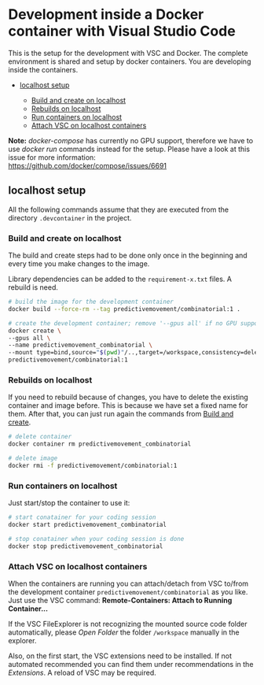 # Development inside a Docker container with Visual Studio Code

This is the setup for the development with VSC and Docker. The complete environment is shared and setup by docker containers. You are developing inside the containers.

- [localhost setup](#localhost-setup)

  - [Build and create on localhost](#build-and-create-on-localhost)
  - [Rebuilds on localhost](#rebuilds)
  - [Run containers on localhost](#run-containers-on-localhost)
  - [Attach VSC on localhost containers](#attach-vsc-on-localhost-containers)

**Note:** _docker-compose_ has currently no GPU support, therefore we have to use _docker run_ commands instead for the setup. Please have a look at this issue for more information: <https://github.com/docker/compose/issues/6691>

## localhost setup

All the following commands assume that they are executed from the directory `.devcontainer` in the project.

### Build and create on localhost

The build and create steps had to be done only once in the beginning and every time you make changes to the image.

Library dependencies can be added to the `requirement-x.txt` files. A rebuild is need.

```bash
# build the image for the development container
docker build --force-rm --tag predictivemovement/combinatorial:1 .

# create the development container; remove '--gpus all' if no GPU support is needed
docker create \
--gpus all \
--name predictivemovement_combinatorial \
--mount type=bind,source="$(pwd)"/..,target=/workspace,consistency=delegated \
predictivemovement/combinatorial:1
```

### Rebuilds on localhost

If you need to rebuild because of changes, you have to delete the existing container and image before. This is because we have set a fixed name for them. After that, you can just run again the commands from [Build and create](#build-and-create-on-localhost).

```bash
# delete container
docker container rm predictivemovement_combinatorial

# delete image
docker rmi -f predictivemovement/combinatorial:1
```

### Run containers on localhost

Just start/stop the container to use it:

```bash
# start conatainer for your coding session
docker start predictivemovement_combinatorial

# stop conatainer when your coding session is done
docker stop predictivemovement_combinatorial
```

### Attach VSC on localhost containers

When the containers are running you can attach/detach from VSC to/from the development container `predictivemovement/combinatorial` as you like. Just use the VSC command: **Remote-Containers: Attach to Running Container...**

If the VSC FileExplorer is not recognizing the mounted source code folder automatically, please _Open Folder_ the folder `/workspace` manually in the explorer.

Also, on the first start, the VSC extensions need to be installed. If not automated recommended you can find them under recommendations in the _Extensions_. A reload of VSC may be required.
